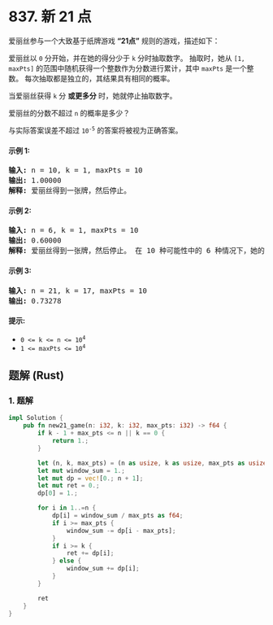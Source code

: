 # 837. 新 21 点
爱丽丝参与一个大致基于纸牌游戏 **“21点”** 规则的游戏，描述如下：

爱丽丝以 `0` 分开始，并在她的得分少于 `k` 分时抽取数字。 抽取时，她从 `[1, maxPts]` 的范围中随机获得一个整数作为分数进行累计，其中 `maxPts` 是一个整数。 每次抽取都是独立的，其结果具有相同的概率。

当爱丽丝获得 `k` 分 **或更多分** 时，她就停止抽取数字。

爱丽丝的分数不超过 `n` 的概率是多少？

与实际答案误差不超过 <code>10<sup>-5</sup></code> 的答案将被视为正确答案。

#### 示例 1:
<pre>
<strong>输入:</strong> n = 10, k = 1, maxPts = 10
<strong>输出:</strong> 1.00000
<strong>解释:</strong> 爱丽丝得到一张牌，然后停止。
</pre>

#### 示例 2:
<pre>
<strong>输入:</strong> n = 6, k = 1, maxPts = 10
<strong>输出:</strong> 0.60000
<strong>解释:</strong> 爱丽丝得到一张牌，然后停止。 在 10 种可能性中的 6 种情况下，她的得分不超过 6 分。
</pre>

#### 示例 3:
<pre>
<strong>输入:</strong> n = 21, k = 17, maxPts = 10
<strong>输出:</strong> 0.73278
</pre>

#### 提示:
* <code>0 <= k <= n <= 10<sup>4</sup></code>
* <code>1 <= maxPts <= 10<sup>4</sup></code>

## 题解 (Rust)

### 1. 题解
```Rust
impl Solution {
    pub fn new21_game(n: i32, k: i32, max_pts: i32) -> f64 {
        if k - 1 + max_pts <= n || k == 0 {
            return 1.;
        }

        let (n, k, max_pts) = (n as usize, k as usize, max_pts as usize);
        let mut window_sum = 1.;
        let mut dp = vec![0.; n + 1];
        let mut ret = 0.;
        dp[0] = 1.;

        for i in 1..=n {
            dp[i] = window_sum / max_pts as f64;
            if i >= max_pts {
                window_sum -= dp[i - max_pts];
            }
            if i >= k {
                ret += dp[i];
            } else {
                window_sum += dp[i];
            }
        }

        ret
    }
}
```
